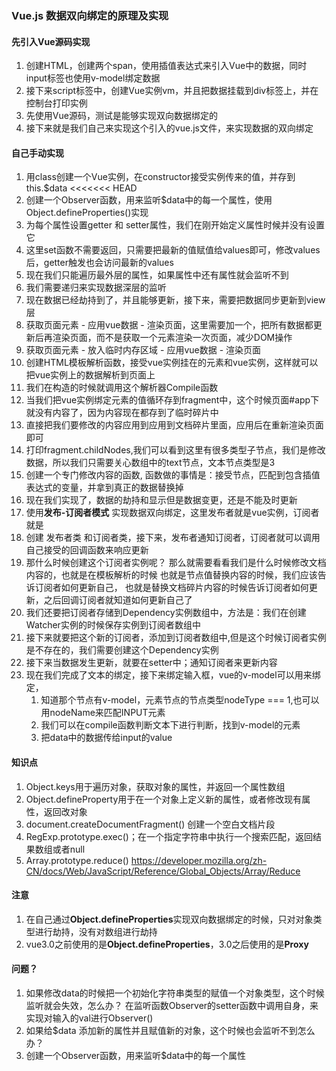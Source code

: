 ### Vue.js 数据双向绑定的原理及实现

#### 先引入Vue源码实现
1. 创建HTML，创建两个span，使用插值表达式来引入Vue中的数据，同时input标签也使用v-model绑定数据
2. 接下来script标签中，创建Vue实例vm，并且把数据挂载到div标签上，并在控制台打印实例
3. 先使用Vue源码，测试是能够实现双向数据绑定的
4. 接下来就是我们自己来实现这个引入的vue.js文件，来实现数据的双向绑定
#### 自己手动实现
1. 用class创建一个Vue实例，在constructor接受实例传来的值，并存到this.$data
<<<<<<< HEAD
2. 创建一个Observer函数，用来监听$data中的每一个属性，使用Object.defineProperties()实现
3. 为每个属性设置getter 和 setter属性，我们在刚开始定义属性时候并没有设置它 
4. 这里set函数不需要返回，只需要把最新的值赋值给values即可，修改values后，getter触发也会访问最新的values
5. 现在我们只能遍历最外层的属性，如果属性中还有属性就会监听不到
6. 我们需要递归来实现数据深层的监听
7. 现在数据已经劫持到了，并且能够更新，接下来，需要把数据同步更新到view层
8. 获取页面元素  - 应用vue数据 - 渲染页面，这里需要加一个，把所有数据都更新后再渲染页面，而不是获取一个元素渲染一次页面，减少DOM操作
9. 获取页面元素 - 放入临时内存区域 - 应用vue数据 - 渲染页面
10. 创建HTML模板解析函数，接受vue实例挂在的元素和vue实例，这样就可以把vue实例上的数据解析到页面上
11. 我们在构造的时候就调用这个解析器Compile函数
12. 当我们把vue实例绑定元素的值循环存到fragment中，这个时候页面#app下就没有内容了，因为内容现在都存到了临时碎片中
13. 直接把我们要修改的内容应用到应用到文档碎片里面，应用后在重新渲染页面即可
14. 打印fragment.childNodes,我们可以看到这里有很多类型子节点，我们是修改数据，所以我们只需要关心数组中的text节点，文本节点类型是3
15. 创建一个专门修改内容的函数, 函数做的事情是：接受节点，匹配到包含插值表达式的变量，并拿到真正的数据替换掉
16. 现在我们实现了，数据的劫持和显示但是数据变更，还是不能及时更新
17. 使用**发布-订阅者模式** 实现数据双向绑定，这里发布者就是vue实例，订阅者就是
18. 创建 发布者类 和订阅者类，接下来，发布者通知订阅者，订阅者就可以调用自己接受的回调函数来响应更新
19. 那什么时候创建这个订阅者实例呢？ 那么就需要看看我们是什么时候修改文档内容的，也就是在模板解析的时候 也就是节点值替换内容的时候，我们应该告诉订阅者如何更新自己，
也就是替换文档碎片内容的时候告诉订阅者如何更新，之后回调订阅者就知道如何更新自己了
20. 我们还要把订阅者存储到Dependency实例数组中，方法是：我们在创建Watcher实例的时候保存实例到订阅者数组中
21. 接下来就要把这个新的订阅者，添加到订阅者数组中,但是这个时候订阅者实例是不存在的，我们需要创建这个Dependency实例
22. 接下来当数据发生更新，就要在setter中；通知订阅者来更新内容 
23. 现在我们完成了文本的绑定，接下来绑定输入框，vue的v-model可以用来绑定，
    1. 知道那个节点有v-model，元素节点的节点类型nodeType === 1,也可以用nodeName来匹配INPUT元素
    2. 我们可以在compile函数判断文本下进行判断，找到v-model的元素
    3. 把data中的数据传给input的value


#### 知识点
1. Object.keys用于遍历对象，获取对象的属性，并返回一个属性数组
2. Object.defineProperty用于在一个对象上定义新的属性，或者修改现有属性，返回改对象
3. document.createDocumentFragment() 创建一个空白文档片段
4. RegExp.prototype.exec()；在一个指定字符串中执行一个搜索匹配，返回结果数组或者null
5. Array.prototype.reduce() https://developer.mozilla.org/zh-CN/docs/Web/JavaScript/Reference/Global_Objects/Array/Reduce
#### 注意
1. 在自己通过**Object.defineProperties**实现双向数据绑定的时候，只对对象类型进行劫持，没有对数组进行劫持
2. vue3.0之前使用的是**Object.defineProperties**，3.0之后使用的是**Proxy**


#### 问题？
1. 如果修改data的时候把一个初始化字符串类型的赋值一个对象类型，这个时候监听就会失效，怎么办？
在监听函数Observer的setter函数中调用自身，来实现对输入的val进行Observer()
2. 如果给$data 添加新的属性并且赋值新的对象，这个时候也会监听不到怎么办？ 
3. 创建一个Observer函数，用来监听$data中的每一个属性
